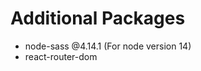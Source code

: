 # Additional Packages

<ul>
  <li>node-sass @4.14.1 (For node version 14)</li>
  <li>react-router-dom</li>
</ul>
